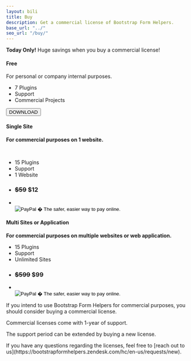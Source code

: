 ```yaml
---
layout: bili
title: Buy
description: Get a commercial license of Bootstrap Form Helpers.
base_url: "../"
seo_url: "/buy/"
---
```


<div class="alert alert-success text-center">
  <strong>Today Only!</strong> Huge savings when you buy a commercial license!
</div>
 <div class="col-lg-4 text-center">
    <div class="panel panel-default"> 
      <!-- Default panel contents -->
      <div class="panel-heading">
        <h4>Free</h4>
      </div>
      <div class="panel-body">
        <p>For personal or company internal purposes.</p>
      </div>
      <ul class="list-group">
        <li class="list-group-item"><span class="glyphicon glyphicon-check"></span> 7 Plugins</li>
        <li class="list-group-item"><span class="glyphicon glyphicon-remove"></span> Support</li>
        <li class="list-group-item"><span class="glyphicon glyphicon-remove"></span> Commercial Projects</li>
      </ul>
      <div class="panel-footer"> <a onclick="ga('send', 'event', 'button', 'click', 'download-small');" href="/freedownload"><button type="button" class="btn btn-default">DOWNLOAD</button></a></div>
    </div>
  </div>
  <!-- Column 1 -->
  
  <div class="col-lg-4 text-center">
    <div class="panel panel-info"> 
      <!-- Default panel contents -->
      <div class="panel-heading">
        <h4><strong><strong>Single Site</strong></strong></h4>
      </div>
      <div class="panel-body">
        <strong><p>For commercial purposes on 1 website.</p></strong>
        <br>
      </div>
      <ul class="list-group">
        <li class="list-group-item"><span class="glyphicon glyphicon-check"></span> 15 Plugins</li>
        <li class="list-group-item"><span class="glyphicon glyphicon-check"></span> Support</li>
        <li class="list-group-item"><span class="glyphicon glyphicon-check"></span> 1 Website</li>
        <li class="list-group-item">
          <h3><span style="text-decoration:line-through;" class="text-muted">$59</span> <strong><span class="text-success">$12</span></strong></h3>
        </li>
        <li class="list-group-item list-group-item-info"><br>
          <form action="https://www.paypal.com/cgi-bin/webscr" method="post" target="_top">
            <input type="hidden" name="cmd" value="_s-xclick">
            <input type="hidden" name="hosted_button_id" value="ZJVGLKPEDMDP8">
            <input type="image" src="https://www.paypalobjects.com/en_GB/i/btn/btn_cart_LG.gif" border="0" name="submit" alt="PayPal � The safer, easier way to pay online.">
            <img alt="" border="0" src="https://www.paypalobjects.com/en_GB/i/scr/pixel.gif" width="1" height="1">
          </form>
        </li>
      </ul>
    </div>
  </div>
  <!-- Column 2 -->
  
  <div class="col-lg-4 text-center">
    <div class="panel panel-success"> 
      <!-- Default panel contents -->
      <div class="panel-heading">
        <h4><strong>Multi Sites or Application</strong></h4>
      </div>
      <div class="panel-body">
        <strong><p>For commercial purposes on multiple websites or web application.</p></strong>
      </div>
      <ul class="list-group">
        <li class="list-group-item"><span class="glyphicon glyphicon-check"></span> 15 Plugins</li>
        <li class="list-group-item"><span class="glyphicon glyphicon-check"></span> Support</li>
        <li class="list-group-item"><span class="glyphicon glyphicon-check"></span> Unlimited Sites</li>
        <li class="list-group-item">
          <h3><span style="text-decoration:line-through;" class="text-muted">$599</span> <strong><span class="text-success">$99</span></strong></h3>
        </li>
        <li class="list-group-item list-group-item-success"><br>
          <form action="https://www.paypal.com/cgi-bin/webscr" method="post" target="_top">
            <input type="hidden" name="cmd" value="_s-xclick">
            <input type="hidden" name="hosted_button_id" value="JYNBZF223682S">
            <input type="image" src="https://www.paypalobjects.com/en_GB/i/btn/btn_cart_LG.gif" border="0" name="submit" alt="PayPal � The safer, easier way to pay online.">
            <img alt="" border="0" src="https://www.paypalobjects.com/en_GB/i/scr/pixel.gif" width="1" height="1">
          </form>
        </li>
      </ul>
    </div>
  </div>
  <!-- Column 3 --> 

 
<p class="text-center">
If you intend to use Bootstrap Form Helpers for commercial purposes, you should consider
buying a commercial license. </p><p class="text-center">Commercial licenses come with 1-year of support. 
</p>
<p class="text-center">The support period can be extended by buying a new license.
</p>
<p class="text-center">If you have any questions regarding the licenses, feel free to [reach out to us](https://bootstrapformhelpers.zendesk.com/hc/en-us/requests/new).</p>
